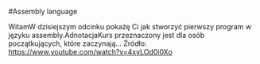 #Assembly language

WitamW dzisiejszym odcinku pokażę Ci jak stworzyć pierwszy program w języku assembly.AdnotacjaKurs przeznaczony jest dla osób początkujących, które zaczynają...
Źródło: https://www.youtube.com/watch?v=4xyLOd0i0Xo